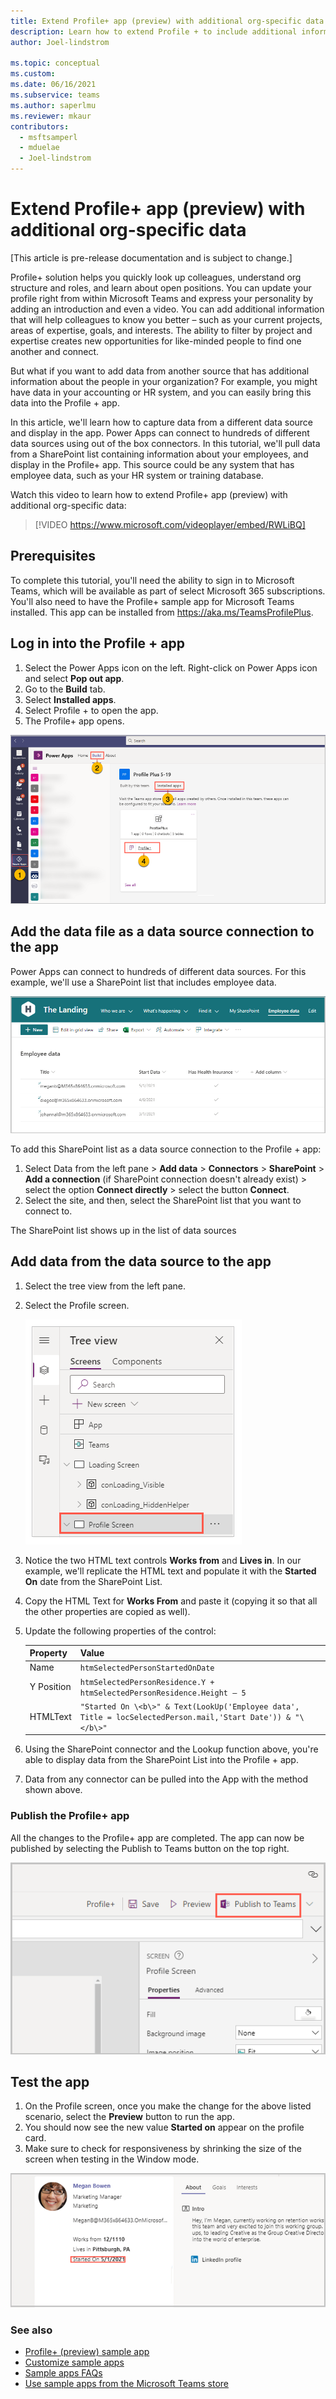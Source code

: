 ```yaml
---
title: Extend Profile+ app (preview) with additional org-specific data (contains video)
description: Learn how to extend Profile + to include additional information from your company.
author: Joel-lindstrom

ms.topic: conceptual
ms.custom: 
ms.date: 06/16/2021
ms.subservice: teams
ms.author: saperlmu
ms.reviewer: mkaur
contributors:
  - msftsamperl
  - mduelae
  - Joel-lindstrom
---
```

# Extend Profile+ app (preview) with additional org-specific data

[This article is pre-release documentation and is subject to change.]

Profile+ solution helps you quickly look up colleagues, understand org structure and roles, and learn about open positions. You can update your profile right from within Microsoft Teams and express your personality by adding an introduction and even a video. You can add additional information that will help colleagues to know you better – such as your current projects, areas of expertise, goals, and interests. The ability to filter by project and expertise creates new opportunities for like-minded people to find one another and connect.

But what if you want to add data from another source that has additional information about the people in your organization? For example, you might have data in your accounting or HR system, and you can easily bring this data into the Profile + app.

In this article, we'll learn how to capture data from a different data source and display in the app. Power Apps can connect to hundreds of different data sources using out of the box connectors. In this tutorial, we'll pull data from a SharePoint list containing information about your employees, and display in the Profile+ app. This source could be any system that has employee data, such as your HR system or training database.

Watch this video to learn how to extend Profile+ app (preview) with additional org-specific data:
> [!VIDEO https://www.microsoft.com/videoplayer/embed/RWLiBQ]

## Prerequisites

To complete this tutorial, you'll need the ability to sign in to Microsoft Teams, which will be available as part of select Microsoft 365 subscriptions. You'll also need to have the Profile+ sample app for Microsoft Teams installed. This app can be installed from https://aka.ms/TeamsProfilePlus.

## Log in into the Profile + app

1.  Select the Power Apps icon on the left. Right-click on Power Apps icon and select **Pop out app**.
2.  Go to the **Build** tab.
3.  Select **Installed apps**.
4.  Select Profile + to open the app.
5.  The Profile+ app opens.

![Opening Profile +.](media/profile-plus-org-specific/profile-tile.png "Opening Profile +")

## Add the data file as a data source connection to the app

Power Apps can connect to hundreds of different data sources. For this example, we'll use a SharePoint list that includes employee data.

![SharePoint list.](media/profile-plus-org-specific/sharepoint-site.png "SharePoint list")

To add this SharePoint list as a data source connection to the Profile + app:

1. Select Data from the left pane > **Add data** > **Connectors** > **SharePoint** > **Add a connection** (if SharePoint connection doesn't already exist) > select the option **Connect directly** > select the button **Connect**.
1.  Select the site, and then, select the SharePoint list that you want to connect to.

The SharePoint list shows up in the list of data sources

## Add data from the data source to the app

1.  Select the tree view from the left pane.
1.  Select the Profile screen.

    ![Profile screen.](media/profile-plus-org-specific/profile-screen.png "Profile screen")

1. Notice the two HTML text controls **Works from**  and **Lives in**. In our example, we'll replicate the HTML text and populate it with the **Started On** date from the SharePoint List.
1. Copy the HTML Text for **Works From** and paste it (copying it so that all the other properties are copied as well).
1. Update the following properties of the control:

   | Property   | Value                                                        |
   | ---------- | ------------------------------------------------------------ |
   | Name       | `htmSelectedPersonStartedOnDate`                               |
   | Y Position | `htmSelectedPersonResidence.Y + htmSelectedPersonResidence.Height – 5` |
   | HTMLText | `"Started On \<b\>" & Text(LookUp('Employee data', Title = locSelectedPerson.mail,'Start Date')) & "\</b\>"` |

1. Using the SharePoint connector and the Lookup function above, you're able to display data from the SharePoint List into the Profile + app.
1. Data from any connector can be pulled into the App with the method shown above.

### Publish the Profile+ app

All the changes to the Profile+ app are completed. The app can now be published by selecting the Publish to Teams button on the top right.

![Publish the app.](media/profile-plus-org-specific/publish-to-teams.png "Publish the app")

## Test the app

1.  On the Profile screen, once you make the change for the above listed scenario, select the **Preview** button to run the app.
1.  You should now see the new value **Started on** appear on the profile card.
1.  Make sure to check for responsiveness by shrinking the size of the screen when testing in the Window mode.

![Started on.](media/profile-plus-org-specific/after.png "Started on")

### See also

- [Profile+ (preview) sample app](profile-app.md)
- [Customize sample apps](customize-sample-apps.md)
- [Sample apps FAQs](sample-apps-faqs.md)
- [Use sample apps from the Microsoft Teams store](use-sample-apps-from-teams-store.md)
